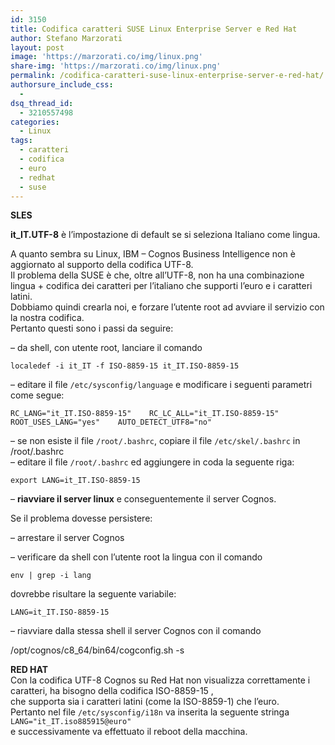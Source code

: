 ```yaml
---
id: 3150
title: Codifica caratteri SUSE Linux Enterprise Server e Red Hat
author: Stefano Marzorati
layout: post
image: 'https://marzorati.co/img/linux.png'
share-img: 'https://marzorati.co/img/linux.png'
permalink: /codifica-caratteri-suse-linux-enterprise-server-e-red-hat/
authorsure_include_css:
  - 
dsq_thread_id:
  - 3210557498
categories:
  - Linux
tags:
  - caratteri
  - codifica
  - euro
  - redhat
  - suse
---
```

**SLES**

**it_IT.UTF-8** è l&#8217;impostazione di default se si seleziona Italiano come lingua.

A quanto sembra su Linux, IBM &#8211; Cognos Business Intelligence non è aggiornato al supporto della codifica UTF-8.  
Il problema della SUSE è che, oltre all&#8217;UTF-8, non ha una combinazione lingua + codifica dei caratteri per l&#8217;italiano che supporti l&#8217;euro e i caratteri latini.  
Dobbiamo quindi crearla noi, e forzare l&#8217;utente root ad avviare il servizio con la nostra codifica.  
Pertanto questi sono i passi da seguire:

&#8211; da shell, con utente root, lanciare il comando 

`localedef -i it_IT -f ISO-8859-15 it_IT.ISO-8859-15`

&#8211; editare il file `/etc/sysconfig/language` e modificare i seguenti parametri come segue:

`RC_LANG="it_IT.ISO-8859-15"   
RC_LC_ALL="it_IT.ISO-8859-15"   
ROOT_USES_LANG="yes"   
AUTO_DETECT_UTF8="no"`

&#8211; se non esiste il file `/root/.bashrc`, copiare il file `/etc/skel/.bashrc` in /root/.bashrc  
&#8211; editare il file `/root/.bashrc` ed aggiungere in coda la seguente riga:

`export LANG=it_IT.ISO-8859-15`

&#8211; **riavviare il server linux** e conseguentemente il server Cognos.

Se il problema dovesse persistere:

&#8211; arrestare il server Cognos

&#8211; verificare da shell con l&#8217;utente root la lingua con il comando

`env | grep -i lang`

dovrebbe risultare la seguente variabile:

`LANG=it_IT.ISO-8859-15`

&#8211; riavviare dalla stessa shell il server Cognos con il comando

/opt/cognos/c8_64/bin64/cogconfig.sh -s

**RED HAT**  
Con la codifica UTF-8 Cognos su Red Hat non visualizza correttamente i caratteri, ha bisogno della codifica ISO-8859-15 ,  
che supporta sia i caratteri latini (come la ISO-8859-1) che l&#8217;euro.  
Pertanto nel file `/etc/sysconfig/i18n` va inserita la seguente stringa  
`LANG="it_IT.iso885915@euro"`  
e successivamente va effettuato il reboot della macchina.